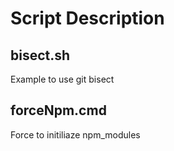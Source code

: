 # Script Description
## bisect.sh
Example to use git bisect

## forceNpm.cmd
Force to initiliaze npm_modules
